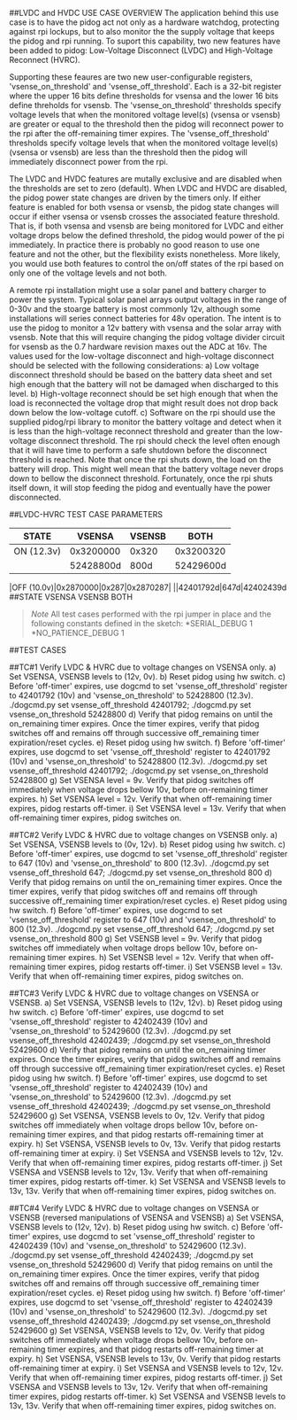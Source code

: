 ##LVDC and HVDC USE CASE OVERVIEW
The application behind this use case is to have the pidog act not only as a hardware watchdog, protecting against rpi lockups, but to also monitor the the supply voltage that keeps the pidog and rpi running. To suport this capability, two new features have been added to pidog: Low-Voltage Disconnect (LVDC) and High-Voltage Reconnect (HVRC).

Supporting these feaures are two new user-configurable registers, 'vsense_on_threshold' and 'vsense_off_threshold'. Each is a 32-bit register where the upper 16 bits define thresholds for vsensa and the lower 16 bits define threholds for vsensb. The 'vsense_on_threshold' thresholds specify voltage levels that when the monitored voltage level(s) (vsensa or vsensb) are greater or equal to the threshold then the pidog will reconnect power to the rpi after the off-remaining timer expires. The 'vsense_off_threshold' thresholds specify voltage levels that when the monitored voltage level(s) (vsensa or vsensb) are less than the threshold then the pidog will immediately disconnect power from the rpi.

The LVDC and HVDC features are mutally exclusive and are disabled when the thresholds are set to zero (default). When LVDC and HVDC are disabled, the pidog power state changes are driven by the timers only. If either feature is enabled for both vsensa or vsensb, the pidog state changes will occur if either vsensa or vsensb crosses the associated feature threshold. That is, if both vsensa and vsensb are being monitored for LVDC and either voltage drops below the defined threshold, the pidog would power of the pi immediately. In practice there is probably no good reason to use one feature and not the other, but the flexibility exists nonetheless. More likely, you would use both features to control the on/off states of the rpi based on only one of the voltage levels and not both. 

A remote rpi installation might use a solar panel and battery charger to power the system. Typical solar panel arrays output voltages in the range of 0-30v and the stoarge battery is most commonly 12v, although some installations will series connect batteries for 48v operation. The intent is to use the pidog to monitor a 12v battery with vsensa and the solar array with vsensb. Note that this will require changing the pidog voltage divider circuit for vsensb as the 0.7 hardware revision maxes out the ADC at 16v. The values used for the low-voltage disconnect and high-voltage disconnect should be
selected with the following considerations:
	a) Low voltage disconnect threshold should be based on the battery data sheet and set high enough that the battery will not be damaged when discharged to this level.
	b) High-voltage reconnect should be set high enough that when the load is reconnected the voltage drop that might result does not drop back down below the
		low-voltage cutoff.
	c)	Software on the rpi should use the supplied pidog/rpi library to monitor the battery voltage and detect when it is less than the high-voltage reconnect threshold and greater than the low-voltage disconnect threshold. The rpi should check the level often enough that it will have time to perform a safe shutdown before the disconnect threshold is reached. Note that once the rpi shuts down, the load on the battery will drop. This might well mean that the battery voltage	never drops down to bellow the disconnect threshold. Fortunately, once the rpi shuts itself down, it will stop feeding the pidog and eventually have the power disconnected. 
	


##LVDC-HVRC TEST CASE PARAMETERS

| STATE | VSENSA |VSENSB|BOTH|
|---|---|---|---|
| ON (12.3v)|0x3200000|0x320|0x3200320|
| | 52428800d|800d|52429600d|

|OFF (10.0v)|0x2870000|0x287|0x2870287|
||42401792d|647d|42402439d
##STATE			VSENSA				VSENSB				BOTH
> *Note* All test cases performed with the rpi jumper in place and the following constants defined in the sketch: 
	*SERIAL_DEBUG 1
	*NO_PATIENCE_DEBUG 1


##TEST CASES

##TC#1 Verify LVDC & HVRC due to voltage changes on VSENSA only. 
	a) Set VSENSA, VSENSB levels to (12v, 0v).
	b) Reset pidog using hw switch.
	c) Before 'off-timer' expires, use dogcmd to set 'vsense_off_threshold' register to 42401792 (10v) and 'vsense_on_threshold' to 52428800 (12.3v). 
			./dogcmd.py set vsense_off_threshold 42401792; ./dogcmd.py set vsense_on_threshold 52428800
	d) Verify that pidog remains on until the on_remaining timer expires. Once the timer expires, verify that pidog switches off and remains off through successive off_remaining timer expiration/reset cycles.
	e) Reset pidog using hw switch.
	f) Before 'off-timer' expires, use dogcmd to set 'vsense_off_threshold' register to 42401792 (10v) and 'vsense_on_threshold' to 52428800 (12.3v). 
			./dogcmd.py set vsense_off_threshold 42401792; ./dogcmd.py set vsense_on_threshold 52428800
	g) Set VSENSA level = 9v. Verify that pidog switches off immediately when voltage drops bellow 10v, before on-remaining timer expires.
	h) Set VSENSA level = 12v. Verify that when off-remaining timer expires, pidog restarts off-timer.
	i)  Set VSENSA level = 13v. Verify that when off-remaining timer expires, pidog switches on.
	
##TC#2 Verify LVDC & HVRC due to voltage changes on VSENSB only. 
	a) Set VSENSA, VSENSB levels to (0v, 12v).
	b) Reset pidog using hw switch.
	c) Before 'off-timer' expires, use dogcmd to set 'vsense_off_threshold' register to 647 (10v) and 'vsense_on_threshold' to 800 (12.3v). 
			./dogcmd.py set vsense_off_threshold 647; ./dogcmd.py set vsense_on_threshold 800
	d) Verify that pidog remains on until the on_remaining timer expires. Once the timer expires, verify that pidog switches off and remains off through successive off_remaining timer expiration/reset cycles.
	e) Reset pidog using hw switch.
	f) Before 'off-timer' expires, use dogcmd to set 'vsense_off_threshold' register to 647 (10v) and 'vsense_on_threshold' to 800 (12.3v). 
			./dogcmd.py set vsense_off_threshold 647; ./dogcmd.py set vsense_on_threshold 800
	g) Set VSENSB level = 9v. Verify that pidog switches off immediately when voltage drops bellow 10v, before on-remaining timer expires.
	h) Set VSENSB level = 12v. Verify that when off-remaining timer expires, pidog restarts off-timer.
	i)  Set VSENSB level = 13v. Verify that when off-remaining timer expires, pidog switches on.
	
##TC#3 Verify LVDC & HVRC due to voltage changes on VSENSA or VSENSB. 
	a) Set VSENSA, VSENSB levels to (12v, 12v).
	b) Reset pidog using hw switch.
	c) Before 'off-timer' expires, use dogcmd to set 'vsense_off_threshold' register to 42402439 (10v) and 'vsense_on_threshold' to 52429600 (12.3v). 
			./dogcmd.py set vsense_off_threshold 42402439; ./dogcmd.py set vsense_on_threshold 52429600
	d) Verify that pidog remains on until the on_remaining timer expires. Once the timer expires, verify that pidog switches off and remains off through successive off_remaining timer expiration/reset cycles.
	e) Reset pidog using hw switch.
	f) Before 'off-timer' expires, use dogcmd to set 'vsense_off_threshold' register to 42402439 (10v) and 'vsense_on_threshold' to 52429600 (12.3v). 
			./dogcmd.py set vsense_off_threshold 42402439; ./dogcmd.py set vsense_on_threshold 52429600
	g) Set VSENSA, VSENSB levels to 0v, 12v. Verify that pidog switches off immediately when voltage drops bellow 10v, before on-remaining timer expires, and that pidog restarts off-remaining timer at expiry.
	h) Set VSENSA, VSENSB levels to 0v, 13v. Verify that pidog restarts off-remaining timer at expiry.
	i)  Set VSENSA and VSENSB levels to 12v, 12v. Verify that when off-remaining timer expires, pidog restarts off-timer.
	j)  Set VSENSA and VSENSB levels to 12v, 13v. Verify that when off-remaining timer expires, pidog restarts off-timer.
	k) Set VSENSA and VSENSB levels to 13v, 13v. Verify that when off-remaining timer expires, pidog switches on.
	
##TC#4 Verify LVDC & HVRC due to voltage changes on VSENSA or VSENSB (reversed manipulations of VSENSA and VSENSB)
	a) Set VSENSA, VSENSB levels to (12v, 12v).
	b) Reset pidog using hw switch.
	c) Before 'off-timer' expires, use dogcmd to set 'vsense_off_threshold' register to 42402439 (10v) and 'vsense_on_threshold' to 52429600 (12.3v). 
			./dogcmd.py set vsense_off_threshold 42402439; ./dogcmd.py set vsense_on_threshold 52429600
	d) Verify that pidog remains on until the on_remaining timer expires. Once the timer expires, verify that pidog switches off and remains off through successive off_remaining timer expiration/reset cycles.
	e) Reset pidog using hw switch.
	f) Before 'off-timer' expires, use dogcmd to set 'vsense_off_threshold' register to 42402439 (10v) and 'vsense_on_threshold' to 52429600 (12.3v). 
			./dogcmd.py set vsense_off_threshold 42402439; ./dogcmd.py set vsense_on_threshold 52429600
	g) Set VSENSA, VSENSB levels to 12v, 0v. Verify that pidog switches off immediately when voltage drops bellow 10v, before on-remaining timer expires, and that pidog restarts off-remaining timer at expiry.
	h) Set VSENSA, VSENSB levels to 13v, 0v. Verify that pidog restarts off-remaining timer at expiry.
	i)  Set VSENSA and VSENSB levels to 12v, 12v. Verify that when off-remaining timer expires, pidog restarts off-timer.
	j)  Set VSENSA and VSENSB levels to 13v, 12v. Verify that when off-remaining timer expires, pidog restarts off-timer.
	k) Set VSENSA and VSENSB levels to 13v, 13v. Verify that when off-remaining timer expires, pidog switches on.